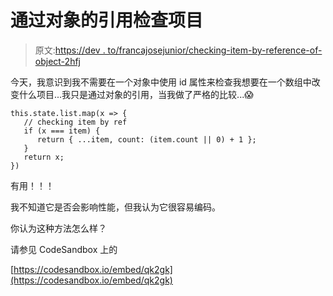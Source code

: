 # 通过对象的引用检查项目

> 原文:[https://dev . to/francajosejunior/checking-item-by-reference-of-object-2hfj](https://dev.to/francajosejunior/checking-item-by-reference-of-object-2hfj)

今天，我意识到我不需要在一个对象中使用 id 属性来检查我想要在一个数组中改变什么项目...我只是通过对象的引用，当我做了严格的比较...😱

```
this.state.list.map(x => {
   // checking item by ref
   if (x === item) {
      return { ...item, count: (item.count || 0) + 1 };
   }
   return x;
}) 
```

有用！！！

我不知道它是否会影响性能，但我认为它很容易编码。

你认为这种方法怎么样？

请参见 CodeSandbox 上的

[https://codesandbox.io/embed/qk2gk](https://codesandbox.io/embed/qk2gk)